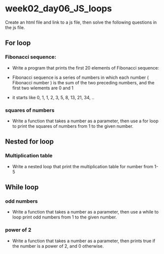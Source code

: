 # week02_day06_JS_loops

Create an html file and link to a js file, then solve the following questions in the js file.

## For loop
### Fibonacci sequence: 

* Write a program that prints the first 20 elements of Fibonacci sequence: 

* Fibonacci sequence is a series of numbers in which each number ( Fibonacci number ) is the sum of the two preceding numbers, and the first two wlements are 0 and 1

* it starts like 0, 1, 1, 2, 3, 5, 8, 13, 21, 34, ..

### squares of numbers
* Write a function that takes a number as a parameter, then use a for loop to print the squares of numbers from 1 to the given number. 

## Nested for loop
### Multiplication table
- Write a nested loop that print the multiplication table for number from 1-5


## While loop
### odd numbers
* Write a function that takes a number as a parameter, then use a while to loop print odd numbers from 1 to the given number. 
### power of 2
* Write a function that takes a number as a parameter, then prints true if the number is a power of 2, and 0 otherwise.
